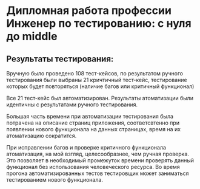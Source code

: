# **Дипломная работа профессии Инженер по тестированию: с нуля до middle**
## **Результаты тестирования:**

Вручную было проведено 108 тест-кейсов, по результатом ручного тестирования были выбраны 21 
кричтичный тест-кейс, тестирование которых будет повторяться (наличие багов или критичный функционал)

Все 21 тест-кейс был автоматизирован.
Результаты атоматизации были идентичны с результатами ручного тестирования.

Большая часть времени при автоматизации тестирования была потрачена на описание страниц приложения, 
соответсвтенно при появлении нового функционала на данных страницах, время на их атоматизацию сократится.

При исправлении багов и проверке критичного функционала атоматизация, на мой взгляд, целесообразнее, чем
ручная проверка. Это позволяет в необходимый промежуток времени проверять данный функционал без 
использования человеческого ресурса.
Во время прогона автоматизированных тестов тестировщик может заниматься тестированием нового функционала.


